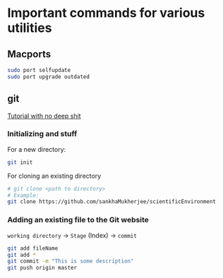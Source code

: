 # Important commands for various utilities


## Macports
```bash
sudo port selfupdate
sudo port upgrade outdated
```

## git

[Tutorial with no deep shit](http://rogerdudler.github.io/git-guide/)


### Initializing and stuff

For a new directory:

```bash
git init
```

For cloning an existing directory

```bash
# git clone <path to directory>
# Example:
git clone https://github.com/sankhaMukherjee/scientificEnvironment
```

### Adding an existing file to the Git website

`working directory` $\rightarrow$ `Stage` (Index) $\rightarrow$ `commit`

```bash
git add fileName
git add *
git commit -m "This is some description"
git push origin master
```




